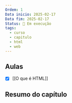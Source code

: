 ```yaml
---
Ordem: 1
Data inicio: 2025-02-17
Data fim: 2025-02-17
Status: 💪 Em execução
tags:
  - curso
  - capitulo
  - html
  - web
---
```


## Aulas

- [x] [[O que é HTML]]


## Resumo do capítulo



